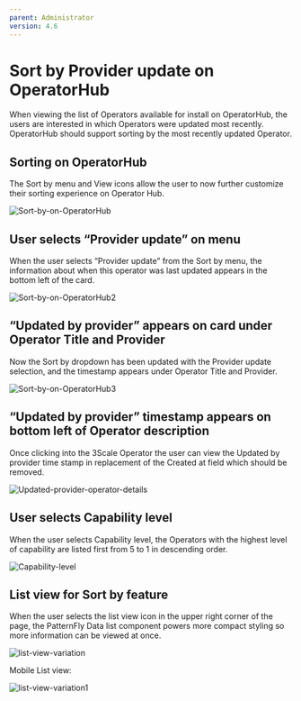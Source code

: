 ```yaml
---
parent: Administrator
version: 4.6
---
```


# Sort by Provider update on OperatorHub

When viewing the list of Operators available for install on OperatorHub, the users are interested in which Operators were updated most recently. OperatorHub should support sorting by the most recently updated Operator.

## Sorting on OperatorHub

The Sort by menu and View icons allow the user to now further customize their sorting experience on Operator Hub.

![Sort-by-on-OperatorHub](img/1-filter-on-operator-hub.jpg)

## User selects “Provider update” on menu

When the user selects “Provider update” from the Sort by menu, the information about when this operator was last updated appears in the bottom left of the card.

![Sort-by-on-OperatorHub2](img/2-filter-on-operator-hub.png)

## “Updated by provider” appears on card under Operator Title and Provider

Now the Sort by dropdown has been updated with the Provider update selection, and the timestamp appears under Operator Title and Provider.

![Sort-by-on-OperatorHub3](img/2.5-filter-on-operator-hub.jpg)

## “Updated by provider” timestamp appears on bottom left of Operator description

Once clicking into the 3Scale Operator the user can view the Updated by provider time stamp in replacement of the Created at field which should be removed.

![Updated-provider-operator-details](img/3-filter-on-operator-hub.png)

## User selects Capability level

When the user selects Capability level, the Operators with the highest level of capability are listed first from 5 to 1 in descending order.

![Capability-level](img/4-filter-on-operator-hub.jpg)

## List view for Sort by feature

When the user selects the list view icon in the upper right corner of the page, the PatternFly Data list component powers more compact styling so more information can be viewed at once.

![list-view-variation](img/list-view-variation1.jpg)

Mobile List view:

![list-view-variation1](img/list-view-variation2.jpg)
